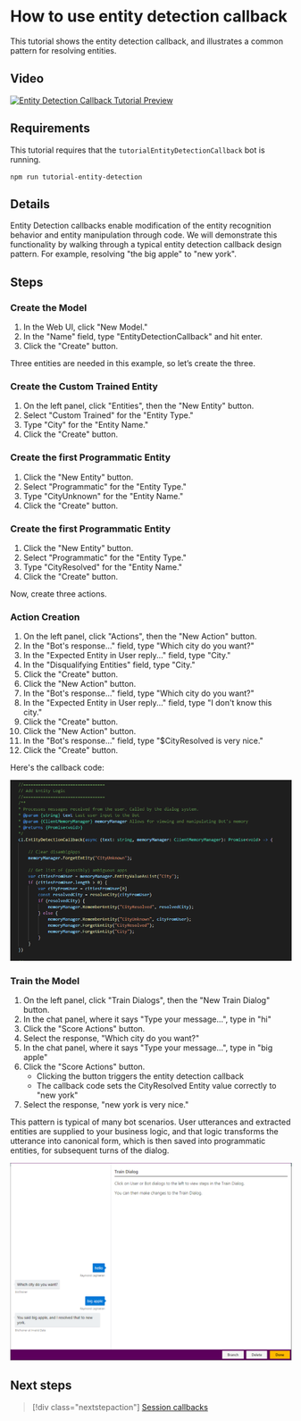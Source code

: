# How to use entity detection callback

This tutorial shows the entity detection callback, and illustrates a common pattern for resolving entities.

## Video

[![Entity Detection Callback Tutorial Preview](https://aka.ms/cl_Tutorial_v3_EntityDetection_Preview)](https://aka.ms/cl_Tutorial_v3_EntityDetection)

## Requirements
This tutorial requires that the `tutorialEntityDetectionCallback` bot is running.

	npm run tutorial-entity-detection

## Details
Entity Detection callbacks enable modification of the entity recognition behavior and entity manipulation through code. We will demonstrate this functionality by walking through a typical entity detection callback design pattern. For example, resolving "the big apple" to "new york".

## Steps

### Create the Model

1. In the Web UI, click "New Model."
2. In the "Name" field, type "EntityDetectionCallback" and hit enter.
3. Click the "Create" button.

Three entities are needed in this example, so let’s create the three.

### Create the Custom Trained Entity

1. On the left panel, click "Entities", then the "New Entity" button.
2. Select "Custom Trained" for the "Entity Type."
3. Type "City" for the "Entity Name."
4. Click the "Create" button.

### Create the first Programmatic Entity

1. Click the "New Entity" button.
2. Select "Programmatic" for the "Entity Type."
3. Type "CityUnknown" for the "Entity Name."
4. Click the "Create" button.

### Create the first Programmatic Entity

1. Click the "New Entity" button.
2. Select "Programmatic" for the "Entity Type."
3. Type "CityResolved" for the "Entity Name."
4. Click the "Create" button.

Now, create three actions.

### Action Creation

1. On the left panel, click "Actions", then the "New Action" button.
2. In the "Bot's response..." field, type "Which city do you want?"
3. In the "Expected Entity in User reply..." field, type "City."
4. In the "Disqualifying Entities" field, type "City."
5. Click the "Create" button.
6. Click the "New Action" button.
7. In the "Bot's response..." field, type "Which city do you want?"
8. In the "Expected Entity in User reply..." field, type "I don't know this city."
9. Click the "Create" button.
10. Click the "New Action" button.
11. In the "Bot's response..." field, type "$CityResolved is very nice."
12. Click the "Create" button.

Here's the callback code:

![](../media/tutorial10_callbackcode.PNG)

### Train the Model

1. On the left panel, click "Train Dialogs", then the "New Train Dialog" button.
2. In the chat panel, where it says "Type your message...", type in "hi"
3. Click the "Score Actions" button.
4. Select the response, "Which city do you want?"
5. In the chat panel, where it says "Type your message...", type in "big apple"
6. Click the "Score Actions" button.
	- Clicking the button triggers the entity detection callback
	- The callback code sets the CityResolved Entity value correctly to "new york"
7. Select the response, "new york is very nice."

This pattern is typical of many bot scenarios. User utterances and extracted entities are supplied to your business logic, and that logic transforms the utterance into canonical form, which is then saved into programmatic entities, for subsequent turns of the dialog.

![](../media/tutorial10_bigapple.PNG)

## Next steps

> [!div class="nextstepaction"]
> [Session callbacks](./13-session-callbacks.md)
